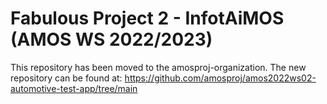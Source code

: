 # Fabulous Project 2 - InfotAiMOS (AMOS WS 2022/2023)

This repository has been moved to the amosproj-organization. 
The new repository can be found at: https://github.com/amosproj/amos2022ws02-automotive-test-app/tree/main

